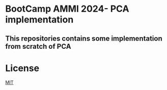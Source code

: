 # BootCamp AMMI 2024- PCA implementation


## This repositories contains some implementation from scratch of PCA



# License
[MIT](https://choosealicense.com/licenses/mit/)